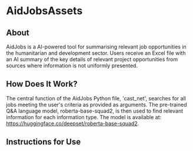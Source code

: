 # AidJobsAssets
## About
AidJobs is a AI-powered tool for summarising relevant job opportunities in the humanitarian and development sector. Users receive an Excel file with an AI summary of the key details of relevant project opportunities from sources where information is not uniformly presented.

## How Does It Work?
The central function of the AidJobs Python file, 'cast_net', searches for all jobs meeting the user's criteria as provided as arguments. The pre-trained Q&A language model, roberta-base-squad2, is then used to find relevant information for each information type. The model is available at: https://huggingface.co/deepset/roberta-base-squad2.

## Instructions for Use
